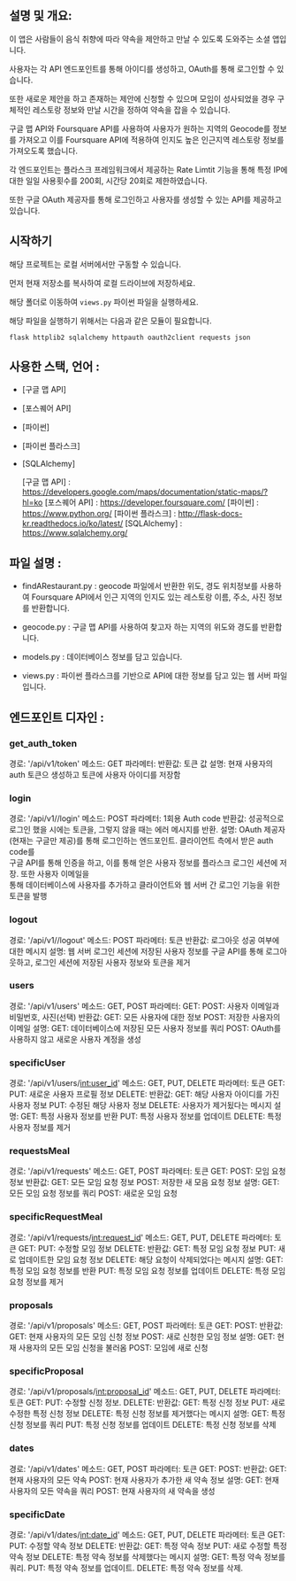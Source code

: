 ## 설명 및 개요: 

이 앱은 사람들이 음식 취향에 따라 약속을 제안하고 만날 수 있도록 도와주는 소셜 앱입니다. 

사용자는 각 API 엔드포인트를 통해 아이디를 생성하고, OAuth를 통해 로그인할 수 있습니다. 

또한 새로운 제안을 하고 존재하는 제안에 신청할 수 있으며 모임이 성사되었을 경우 구체적인 레스토랑 정보와 만날 시간을 정하여 약속을 잡을 수 있습니다. 

구글 맵 API와 Foursquare API를 사용하여 사용자가 원하는 지역의 Geocode를 정보를 가져오고 이를 Foursquare API에 적용하여 인지도 높은 인근지역 레스토랑 정보를 가져오도록 했습니다. 

각 엔드포인트는 플라스크 프레임워크에서 제공하는 Rate Limtit 기능을 통해 특정 IP에 대한 일일 사용횟수를 200회, 시간당 20회로 제한하였습니다. 

또한 구글 OAuth 제공자를 통해 로그인하고 사용자를 생성할 수 있는 API를 제공하고 있습니다.


## 시작하기

해당 프로젝트는 로컬 서버에서만 구동할 수 있습니다.

먼저 현재 저장소를 복사하여 로컬 드라이브에 저장하세요.

해당 폴더로 이동하여 `views.py` 파이썬 파일을 실행하세요.

해당 파일을 실행하기 위해서는 다음과 같은 모듈이 필요합니다.

`
flask
httplib2
sqlalchemy
httpauth
oauth2client
requests
json
`

## 사용한 스택, 언어 :

* [구글 맵 API]
* [포스퀘어 API]
* [파이썬]
* [파이썬 플라스크]
* [SQLAlchemy]

	[구글 맵 API] : <https://developers.google.com/maps/documentation/static-maps/?hl=ko>
	[포스퀘어 API] : <https://developer.foursquare.com/>
	[파이썬] : <https://www.python.org/>
	[파이썬 플라스크] : <http://flask-docs-kr.readthedocs.io/ko/latest/>
	[SQLAlchemy] : <https://www.sqlalchemy.org/>


## 파일 설명 :

- findARestaurant.py : geocode 파일에서 반환한 위도, 경도 위치정보를 사용하여 Foursquare API에서 인근 지역의 인지도 있는 레스토랑 이름, 주소, 사진 정보를 반환합니다.

- geocode.py : 구글 맵 API를 사용하여 찾고자 하는 지역의 위도와 경도를 반환합니다.

- models.py : 데이터베이스 정보를 담고 있습니다.

- views.py : 파이썬 플라스크를 기반으로 API에 대한 정보를 담고 있는 웹 서버 파일입니다.


## 엔드포인트 디자인 :

### get_auth_token

경로: '/api/v1/token'
메소드: GET
파라메터: 
반환값: 토큰 값
설명: 현재 사용자의 auth 토큰으 생성하고 토큰에 사용자 아이디를 저장함

### login

경로: '/api/v1/<provider>/login'
메소드: POST
파라메터: 1회용 Auth code
반환값: 성공적으로 로그인 했을 시에는 토큰을, 그렇지 않을 때는 에러 메시지를 반환.
설명: OAuth 제공자(현재는 구글만 제공)를 통해 로그인하는 엔드포인트. 클라이언트 측에서 받은 auth code를 \
	 구글 API를 통해 인증을 하고, 이를 통해 얻은 사용자 정보를 플라스크 로그인 세션에 저장. 또한 사용자 이메일을\
	 통해 데이터베이스에 사용자를 추가하고 클라이언트와 웹 서버 간 로그인 기능을 위한 토큰을 발행



### logout

경로: '/api/v1/<provider>/logout'
메소드: POST
파라메터: 토큰
반환값: 로그아웃 성공 여부에 대한 메시지
설명: 웹 서버 로그인 세션에 저장된 사용자 정보를 구글 API를 통해 로그아웃하고, 로그인 세션에 저장된 사용자 정보와 토큰을 제거


### users

경로: '/api/v1/users'
메소드: GET, POST
파라메터: 
	GET:
	POST: 사용자 이메일과 비밀번호, 사진(선택)
반환값:
	GET: 모든 사용자에 대한 정보
	POST: 저장한 사용자의 이메일
설명: 
	GET: 데이터베이스에 저장된 모든 사용자 정보를 쿼리
	POST: OAuth를 사용하지 않고 새로운 사용자 계정을 생성


### specificUser

경로: '/api/v1/users/<int:user_id>'
메소드: GET, PUT, DELETE
파라메터: 토큰
	GET: 
	PUT: 새로운 사용자 프로필 정보
	DELETE:
반환값:
	GET: 해당 사용자 아이디를 가진 사용자 정보
	PUT: 수정된 해당 사용자 정보
	DELETE: 사용자가 제거됬다는 메시지
설명: 
	GET: 특정 사용자 정보를 반환
	PUT: 특정 사용자 정보를 업데이트
	DELETE: 특정 사용자 정보를 제거


### requestsMeal

경로: '/api/v1/requests'
메소드: GET, POST
파라메터: 토큰
	GET: 
	POST: 모임 요청 정보
반환값:
	GET: 모든 모임 요청 정보
	POST: 저장한 새 모음 요청 정보
설명: 
	GET: 모든 모임 요청 정보를 쿼리
	POST: 새로운 모임 요청


### specificRequestMeal

경로: '/api/v1/requests/<int:request_id>'
메소드: GET, PUT, DELETE
파라메터: 토큰
	GET: 
	PUT: 수정할 모임 정보
	DELETE:
반환값:
	GET: 특정 모임 요청 정보
	PUT: 새로 업데이트한 모임 요청 정보
	DELETE: 해당 요청이 삭제되었다는 메시지
설명: 
	GET: 특정 모임 요청 정보를 반환
	PUT: 특정 모임 요청 정보를 업데이트
	DELETE: 특정 모임 요청 정보를 제거


### proposals

경로: '/api/v1/proposals'
메소드: GET, POST
파라메터: 토큰
	GET:
	POST: 
반환값:
	GET: 현재 사용자의 모든 모임 신청 정보
	POST: 새로 신청한 모임 정보
설명: 
	GET: 현재 사용자의 모든 모임 신청을 불러옴
	POST: 모임에 새로 신청


### specificProposal

경로: '/api/v1/proposals/<int:proposal_id>'
메소드: GET, PUT, DELETE
파라메터: 토큰
	GET: 
	PUT: 수정할 신청 정보.
	DELETE:
반환값:
	GET: 특정 신청 정보
	PUT: 새로 수정한 특정 신청 정보
	DELETE: 특정 신청 정보를 제거했다는 메시지
설명: 
	GET: 특정 신청 정보를 쿼리
	PUT: 특정 신청 정보를 업데이트
	DELETE: 특정 신청 정보를 삭제


### dates

경로: '/api/v1/dates'
메소드: GET, POST
파라메터: 토큰
	GET:
	POST: 
반환값:
	GET: 현재 사용자의 모든 약속
	POST: 현재 사용자가 추가한 새 약속 정보
설명: 
	GET: 현재 사용자의 모든 약속을 쿼리
	POST: 현재 사용자의 새 약속을 생성


### specificDate

경로: '/api/v1/dates/<int:date_id>'
메소드: GET, PUT, DELETE
파라메터: 토큰
	GET: 
	PUT: 수정할 약속 정보
	DELETE:
반환값:
	GET: 특정 약속 정보
	PUT: 새로 수정할 특정 약속 정보
	DELETE: 특정 약속 정보를 삭제했다는 메시지
설명: 
	GET: 특정 약속 정보를 쿼리.
	PUT: 특정 약속 정보를 업데이트.
	DELETE: 특정 약속 정보를 삭제.






